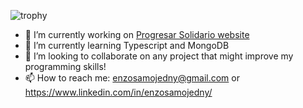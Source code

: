
![trophy](https://github-profile-trophy.vercel.app/?username=ryo-ma&theme=onedark)



- 🔭 I’m currently working on [Progresar Solidario website](https://deploy-front-potenciar.vercel.app/)
- 🌱 I’m currently learning Typescript and MongoDB
- 👯 I’m looking to collaborate on any project that might improve my programming skills!
- 📫 How to reach me: enzosamojedny@gmail.com or https://www.linkedin.com/in/enzosamojedny/

